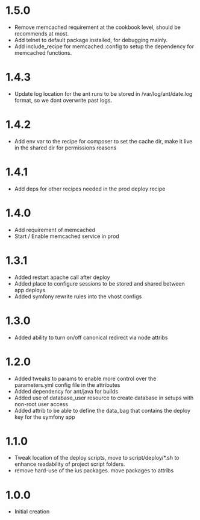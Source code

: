 1.5.0
=====

- Remove memcached requirement at the cookbook level, should be recommends at most.
- Add telnet to default package installed, for debugging mainly.
- Add include_recipe for memcached::config to setup the dependency for memcached functions.

1.4.3
=====

- Update log location for the ant runs to be stored in /var/log/ant/date.log format, so we dont overwrite past logs.

1.4.2
=====

- Add env var to the recipe for composer to set the cache dir, make it live in the shared dir for permissions reasons

1.4.1
=====

- Add deps for other recipes needed in the prod deploy recipe

1.4.0
=====

- Add requirement of memcached
- Start / Enable memcached service in prod

1.3.1
=====

- Added restart apache call after deploy
- Added place to configure sessions to be stored and shared between app deploys
- Added symfony rewrite rules into the vhost configs

1.3.0
=====

- Added ability to turn on/off canonical redirect via node attribs

1.2.0
=====

- Added tweaks to params to enable more control over the parameters.yml config file in the attributes
- Added dependency for ant/java for builds
- Added use of database_user resource to create database in setups with non-root user access
- Added attrib to be able to define the data_bag that contains the deploy key for the symfony app

1.1.0
=====

- Tweak location of the deploy scripts, move to script/deploy/*.sh to enhance readability of project script folders.
- remove hard-use of the ius packages. move packages to attribs

1.0.0
=====

- Initial creation
